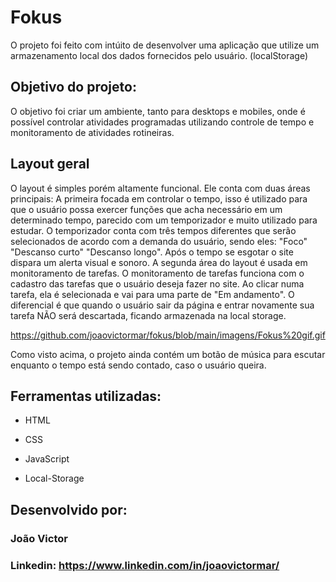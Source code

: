 # Fokus

O projeto foi feito com intúito de desenvolver uma aplicação que utilize um armazenamento local dos dados fornecidos pelo usuário. (localStorage)

## Objetivo do projeto:

O objetivo foi criar um ambiente, tanto para desktops e mobiles, onde é possível controlar atividades programadas utilizando controle de tempo e monitoramento de atividades rotineiras. 

## Layout geral

O layout é simples porém altamente funcional. 
Ele conta com duas áreas principais: A primeira focada em controlar o tempo, isso é utilizado para que o usuário possa exercer funções que acha necessário em um determinado tempo, parecido com um temporizador e muito utilizado para estudar. O temporizador conta com três tempos diferentes que serão selecionados de acordo com a demanda do usuário, sendo eles: "Foco" "Descanso curto" "Descanso longo". Após o tempo se esgotar o site dispara um alerta visual e sonoro.
A segunda área do layout é usada em monitoramento de tarefas. O monitoramento de tarefas funciona com o cadastro das tarefas que o usuário deseja fazer no site. Ao clicar numa tarefa, ela é selecionada e vai para uma parte de "Em andamento". O diferencial é que quando o usuário sair da página e entrar novamente sua tarefa NÃO será descartada, ficando armazenada na local storage.  


https://github.com/joaovictormar/fokus/blob/main/imagens/Fokus%20gif.gif


Como visto acima, o projeto ainda contém um botão de música para escutar enquanto o tempo está sendo contado, caso o usuário queira.

## Ferramentas utilizadas:

* HTML

* CSS

* JavaScript

* Local-Storage
  
## Desenvolvido por:

### João Victor

### Linkedin: https://www.linkedin.com/in/joaovictormar/
